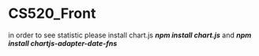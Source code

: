 # CS520_Front
 
in order to see statistic please install chart.js 
***npm install chart.js***
and 
***npm install chartjs-adapter-date-fns***